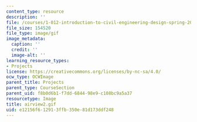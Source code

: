 ```yaml
---
content_type: resource
description: ''
file: /courses/1-012-introduction-to-civil-engineering-design-spring-2002/e12156f612913ffb350e81d173ddf248_airview2.gif
file_size: 154520
file_type: image/gif
image_metadata:
  caption: ''
  credit: ''
  image-alt: ''
learning_resource_types:
- Projects
license: https://creativecommons.org/licenses/by-nc-sa/4.0/
ocw_type: OCWImage
parent_title: Projects
parent_type: CourseSection
parent_uid: f8b0d6b1-f7dd-6844-98e9-c108bc9a5a37
resourcetype: Image
title: airview2.gif
uid: e12156f6-1291-3ffb-350e-81d173ddf248
---
```

